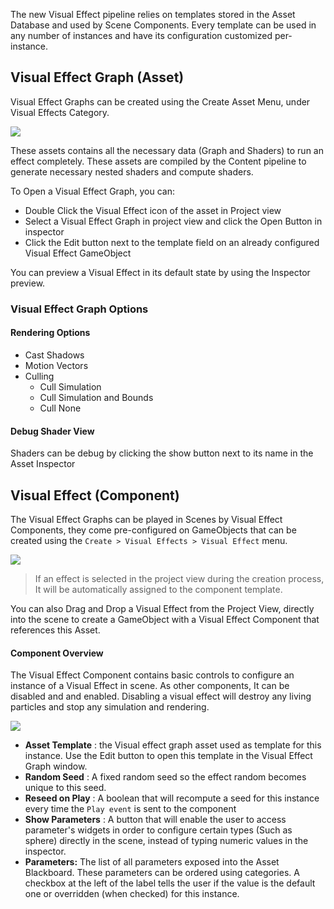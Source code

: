 The new Visual Effect pipeline relies on templates stored in the Asset Database and used by Scene Components. Every template can be used in any number of instances and have its configuration customized per-instance.

## Visual Effect Graph (Asset)

Visual Effect Graphs can be created using the Create Asset Menu, under Visual Effects Category.

![](https://raw.githubusercontent.com/wiki/Unity-Technologies/ScriptableRenderPipeline/Pages/VFXEditor/img/create-asset.gif)

These assets contains all the necessary data (Graph and Shaders) to run an effect completely. These assets are compiled by the Content pipeline to generate necessary nested shaders and compute shaders.

To Open a Visual Effect Graph, you can:

* Double Click the Visual Effect icon of the asset in Project view
* Select a Visual Effect Graph in project view and click the Open Button in inspector
* Click the Edit button next to the template field on an already configured Visual Effect GameObject

You can preview a Visual Effect in its default state by using the Inspector preview.

### Visual Effect Graph Options

#### Rendering Options

* Cast Shadows
* Motion Vectors
* Culling
  * Cull Simulation
  * Cull Simulation and Bounds
  * Cull None

#### Debug Shader View

Shaders can be debug by clicking the show button next to its name in the Asset Inspector

## Visual Effect (Component)

The Visual Effect Graphs can be played in Scenes by Visual Effect Components, they come pre-configured on GameObjects that can be created using the `Create > Visual Effects > Visual Effect` menu. 

![](https://raw.githubusercontent.com/wiki/Unity-Technologies/ScriptableRenderPipeline/Pages/VFXEditor/img/create-go.gif)

> If an effect is selected in the project view during the creation process, It will be automatically assigned to the component template. 

You can also Drag and Drop a Visual Effect from the Project View, directly into the scene to create a GameObject with a Visual Effect Component that references this Asset.

#### Component Overview

The Visual Effect Component contains basic controls to configure an instance of a Visual Effect in scene. As other components, It can be disabled and and enabled. Disabling a visual effect will destroy any living particles and stop any simulation and rendering.



![](https://raw.githubusercontent.com/wiki/Unity-Technologies/ScriptableRenderPipeline/Pages/VFXEditor/img/component.png)

* **Asset Template** : the Visual effect graph asset used as template for this instance. Use the Edit button to open this template in the Visual Effect Graph window.
* **Random Seed** : A fixed random seed so the effect random becomes unique to this seed.
* **Reseed on Play** : A boolean that will recompute a seed for this instance every time the `Play event` is sent to the component
* **Show Parameters** : A button that will enable the user to access parameter's widgets in order to configure certain types (Such as sphere) directly in the scene, instead of typing numeric values in the inspector.
* **Parameters:** The list of all parameters exposed into the Asset Blackboard. These parameters can be ordered using categories. A checkbox at the left of the label tells the user if the value is the default one or overridden (when checked) for this instance.

